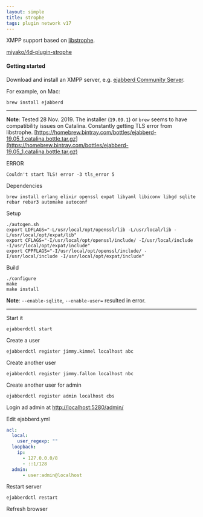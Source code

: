 ```yaml
---
layout: simple
title: strophe
tags: plugin network v17
---
```


XMPP support based on [libstrophe](http://strophe.im/libstrophe/).

<!--more-->

[miyako/4d-plugin-strophe](https://github.com/miyako/4d-plugin-strophe/)

#### Getting started

Download and install an XMPP server, e.g. [ejabberd Community Server](https://www.ejabberd.im).

For example, on Mac:

```
brew install ejabberd
```

---

**Note**: Tested 28 Nov. 2019. The installer (``19.09.1``) or ``brew`` seems to have compatibility issues on Catalina. Constantly getting TLS error from libstrophe. [https://homebrew.bintray.com/bottles/ejabberd-19.05_1.catalina.bottle.tar.gz](https://homebrew.bintray.com/bottles/ejabberd-19.05_1.catalina.bottle.tar.gz)

ERROR

```
Couldn't start TLS! error -3 tls_error 5
```

Dependencies

```
brew install erlang elixir openssl expat libyaml libiconv libgd sqlite rebar rebar3 automake autoconf 
```

Setup

```
./autogen.sh
export LDFLAGS="-L/usr/local/opt/openssl/lib -L/usr/local/lib -L/usr/local/opt/expat/lib"
export CFLAGS="-I/usr/local/opt/openssl/include/ -I/usr/local/include -I/usr/local/opt/expat/include"
export CPPFLAGS="-I/usr/local/opt/openssl/include/ -I/usr/local/include -I/usr/local/opt/expat/include"
```

Build

```
./configure
make 
make install
```

**Note**: ``--enable-sqlite``, ``--enable-user=`` resulted in error.

---

Start it

```
ejabberdctl start
```

Create a user 

```
ejabberdctl register jimmy.kimmel localhost abc
```

Create another user 

```
ejabberdctl register jimmy.fallon localhost nbc
```

Create another user for admin

```
ejabberdctl register admin localhost cbs
```

Login ad admin at [http://localhost:5280/admin/](http://localhost:5280/admin/)

Edit ejabberd.yml

```yml
acl:
  local:
    user_regexp: ""
  loopback:
    ip:
      - 127.0.0.0/8
      - ::1/128
  admin:
      - user:admin@localhost
```

Restart server

```
ejabberdctl restart
```

Refresh browser

